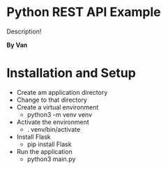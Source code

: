 # Python REST API Example
Description!

**By Van**

# Installation and Setup
- Create am application directory
- Change to that directory
- Create a virtual environment
  - python3 -m venv venv
- Activate the environment
  - . venv/bin/activate
- Install Flask
  - pip install Flask
- Run the application
  - python3 main.py